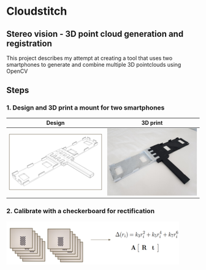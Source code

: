 # Cloudstitch
## Stereo vision - 3D point cloud generation and registration

This project describes my attempt at creating a tool that uses two smartphones to generate and combine multiple 3D pointclouds using OpenCV


## Steps
### 1.  Design and 3D print a mount for two smartphones
<!-- <img src="https://github.com/sverrirhd/Stereo-vision-and-3D-registration/raw/main/Images/3D%20design.png" alt="drawing" width="450"/>
<img src="https://github.com/sverrirhd/Stereo-vision-and-3D-registration/raw/main/Images/Printed.png" alt="drawing" width="450"/>
 -->
 
Design             |  3D print
:-------------------------:|:-------------------------:
<img src="https://github.com/sverrirhd/Stereo-vision-and-3D-registration/raw/main/Images/3D%20design.png" alt="drawing" width="450"/>  |  <img src="https://github.com/sverrirhd/Stereo-vision-and-3D-registration/raw/main/Images/Printed.png" alt="drawing" width="450"/>


### 2. Calibrate with a checkerboard for rectification
<img src="https://github.com/sverrirhd/Stereo-vision-and-3D-registration/raw/main/Images/calibration.png" alt="drawing" width="450"/>
